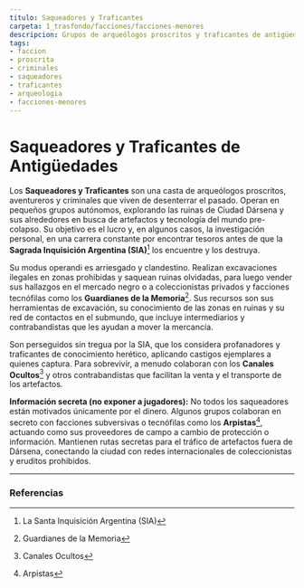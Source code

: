 ```yaml
---
titulo: Saqueadores y Traficantes
carpeta: 1_trasfondo/facciones/facciones-menores
descripcion: Grupos de arqueólogos proscritos y traficantes de antigüedades que operan en las ruinas de Dársena, en una carrera contra la Sagrada Inquisición por encontrar y vender los secretos del pasado.
tags:
- faccion
- proscrita
- criminales
- saqueadores
- traficantes
- arqueologia
- facciones-menores
---
```


# Saqueadores y Traficantes de Antigüedades

Los **Saqueadores y Traficantes** son una casta de arqueólogos proscritos, aventureros y criminales que viven de desenterrar el pasado. Operan en pequeños grupos autónomos, explorando las ruinas de Ciudad Dársena y sus alrededores en busca de artefactos y tecnología del mundo pre-colapso. Su objetivo es el lucro y, en algunos casos, la investigación personal, en una carrera constante por encontrar tesoros antes de que la **Sagrada Inquisición Argentina (SIA)**[^sia] los encuentre y los destruya.

Su modus operandi es arriesgado y clandestino. Realizan excavaciones ilegales en zonas prohibidas y saquean ruinas olvidadas, para luego vender sus hallazgos en el mercado negro o a coleccionistas privados y facciones tecnófilas como los **Guardianes de la Memoria**[^guardianes]. Sus recursos son sus herramientas de excavación, su conocimiento de las zonas en ruinas y su red de contactos en el submundo, que incluye intermediarios y contrabandistas que les ayudan a mover la mercancía.

Son perseguidos sin tregua por la SIA, que los considera profanadores y traficantes de conocimiento herético, aplicando castigos ejemplares a quienes captura. Para sobrevivir, a menudo colaboran con los **Canales Ocultos**[^canales] y otros contrabandistas que facilitan la venta y el transporte de los artefactos.

**Información secreta (no exponer a jugadores):** No todos los saqueadores están motivados únicamente por el dinero. Algunos grupos colaboran en secreto con facciones subversivas o tecnófilas como los **Arpistas**[^arpistas], actuando como sus proveedores de campo a cambio de protección o información. Mantienen rutas secretas para el tráfico de artefactos fuera de Dársena, conectando la ciudad con redes internacionales de coleccionistas y eruditos prohibidos.

---

### Referencias

[^sia]: La Santa Inquisición Argentina (SIA)
[^guardianes]: Guardianes de la Memoria
[^canales]: Canales Ocultos
[^arpistas]: Arpistas 